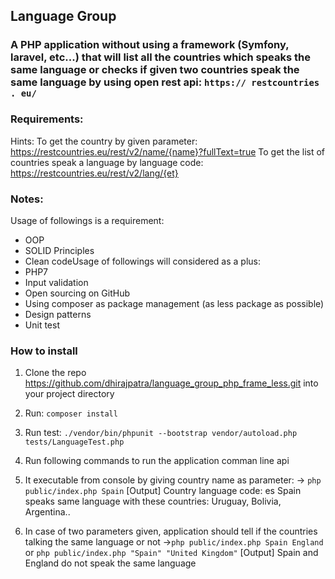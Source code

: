 ## Language Group

### A PHP application without using a framework (Symfony, laravel, etc...) that will list all the countries which speaks the same language or checks if given two countries speak the same language by using open rest api:​ ​`https:// restcountries . eu/`

### Requirements:

Hints:
To get the country by given parameter:
https://restcountries.eu/rest/v2/name/{name}?fullText=true
To get the list of countries speak a language by language code:
https://restcountries.eu/rest/v2/lang/{et}


### Notes:

Usage of followings is a requirement:
* OOP
* SOLID Principles
* Clean codeUsage of followings will considered as a plus:
* PHP7
* Input validation
* Open sourcing on GitHub
* Using composer as package management (as less package as possible)
* Design patterns
* Unit test

### How to install

1. Clone the repo https://github.com/dhirajpatra/language_group_php_frame_less.git into your project directory
2. Run: `composer install`
3. Run test: `./vendor/bin/phpunit --bootstrap vendor/autoload.php tests/LanguageTest.php`
4. Run following commands to run the application comman line api

1. It executable from console by giving country name as parameter:
-> `​php public/index.php Spain`
[Output]
Country language code: es
Spain speaks same language with these countries: Uruguay, Bolivia, Argentina..

2. In case of two parameters given, application should tell if the countries talking the same
language or not
->​ `php public/index.php Spain England` or `php public/index.php "Spain" "United Kingdom"`
[Output]
Spain and England do not speak the same language